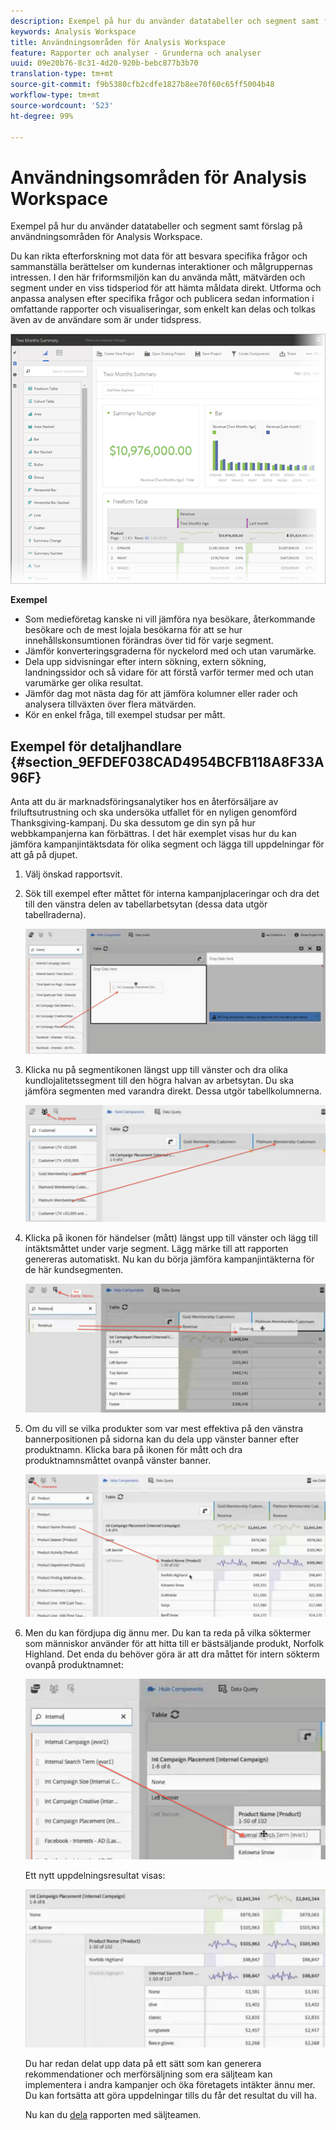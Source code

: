 ```yaml
---
description: Exempel på hur du använder datatabeller och segment samt förslag på användningsområden för Analysis Workspace.
keywords: Analysis Workspace
title: Användningsområden för Analysis Workspace
feature: Rapporter och analyser - Grunderna och analyser
uuid: 09e20b76-8c31-4d20-920b-bebc877b3b70
translation-type: tm+mt
source-git-commit: f9b5380cfb2cdfe1827b8ee70f60c65ff5004b48
workflow-type: tm+mt
source-wordcount: '523'
ht-degree: 99%

---
```



# Användningsområden för Analysis Workspace

Exempel på hur du använder datatabeller och segment samt förslag på användningsområden för Analysis Workspace.

Du kan rikta efterforskning mot data för att besvara specifika frågor och sammanställa berättelser om kundernas interaktioner och målgruppernas intressen. I den här friformsmiljön kan du använda mått, mätvärden och segment under en viss tidsperiod för att hämta måldata direkt. Utforma och anpassa analysen efter specifika frågor och publicera sedan information i omfattande rapporter och visualiseringar, som enkelt kan delas och tolkas även av de användare som är under tidspress.

![](assets/two-months-summary-project.png)

**Exempel**

* Som medieföretag kanske ni vill jämföra nya besökare, återkommande besökare och de mest lojala besökarna för att se hur innehållskonsumtionen förändras över tid för varje segment.
* Jämför konverteringsgraderna för nyckelord med och utan varumärke.
* Dela upp sidvisningar efter intern sökning, extern sökning, landningssidor och så vidare för att förstå varför termer med och utan varumärke ger olika resultat.
* Jämför dag mot nästa dag för att jämföra kolumner eller rader och analysera tillväxten över flera mätvärden.
* Kör en enkel fråga, till exempel studsar per mått.

## Exempel för detaljhandlare {#section_9EFDEF038CAD4954BCFB118A8F33A96F}

Anta att du är marknadsföringsanalytiker hos en återförsäljare av friluftsutrustning och ska undersöka utfallet för en nyligen genomförd Thanksgiving-kampanj. Du ska dessutom ge din syn på hur webbkampanjerna kan förbättras. I det här exemplet visas hur du kan jämföra kampanjintäktsdata för olika segment och lägga till uppdelningar för att gå på djupet.

1. Välj önskad rapportsvit.
1. Sök till exempel efter måttet för interna kampanjplaceringar och dra det till den vänstra delen av tabellarbetsytan (dessa data utgör tabellraderna).

   ![](assets/drag_dimension.png)

1. Klicka nu på segmentikonen längst upp till vänster och dra olika kundlojalitetssegment till den högra halvan av arbetsytan. Du ska jämföra segmenten med varandra direkt. Dessa utgör tabellkolumnerna.

   ![](assets/drag_segments.png)

1. Klicka på ikonen för händelser (mått) längst upp till vänster och lägg till intäktsmåttet under varje segment. Lägg märke till att rapporten genereras automatiskt. Nu kan du börja jämföra kampanjintäkterna för de här kundsegmenten.

   ![](assets/drag_metrics.png)

1. Om du vill se vilka produkter som var mest effektiva på den vänstra bannerpositionen på sidorna kan du dela upp vänster banner efter produktnamn. Klicka bara på ikonen för mått och dra produktnamnsmåttet ovanpå vänster banner.

   ![](assets/breakdown_prodname.png)

1. Men du kan fördjupa dig ännu mer. Du kan ta reda på vilka söktermer som människor använder för att hitta till er bästsäljande produkt, Norfolk Highland. Det enda du behöver göra är att dra måttet för intern sökterm ovanpå produktnamnet:

   ![](assets/breakdown_intsearchterm.png)

   Ett nytt uppdelningsresultat visas:

   ![](assets/breakdown_result.png)

   Du har redan delat upp data på ett sätt som kan generera rekommendationer och merförsäljning som era säljteam kan implementera i andra kampanjer och öka företagets intäkter ännu mer. Du kan fortsätta att göra uppdelningar tills du får det resultat du vill ha.

   Nu kan du [dela](/help/analyze/analysis-workspace/curate-share/curate.md) rapporten med säljteamen.

